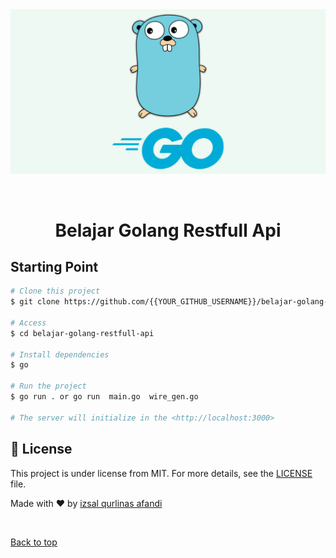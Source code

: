 <div align="center" id="top"> 
  <img src="./golang.png" alt="Belajar Golang Restfull Api" />

&#xa0;

  <!-- <a href="https://belajargolangrestfullapi.netlify.app">Demo</a> -->
</div>

<h1 align="center">Belajar Golang Restfull Api</h1>

## Starting Point

```bash
# Clone this project
$ git clone https://github.com/{{YOUR_GITHUB_USERNAME}}/belajar-golang-restfull-api

# Access
$ cd belajar-golang-restfull-api

# Install dependencies
$ go

# Run the project
$ go run . or go run  main.go  wire_gen.go

# The server will initialize in the <http://localhost:3000>
```

## :memo: License

This project is under license from MIT. For more details, see the [LICENSE](LICENSE.md) file.

Made with :heart: by <a href="https://github.com/izsal" target="_blank">izsal qurlinas afandi</a>

&#xa0;

<a href="#top">Back to top</a>

